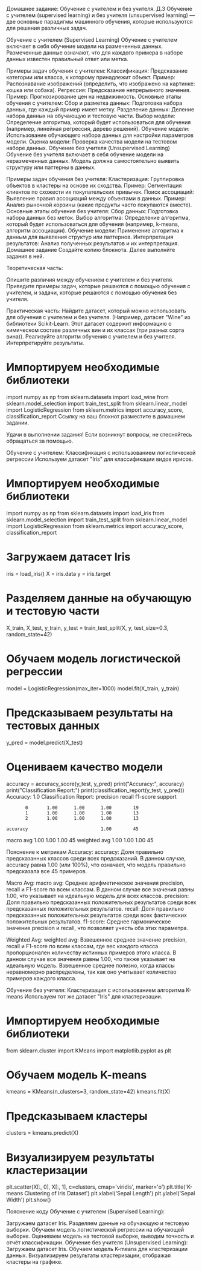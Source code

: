 Домашнее задание: Обучение с учителем и без учителя. Д.З
Обучение с учителем (supervised learning) и без учителя (unsupervised learning) — две основные парадигмы машинного обучения, которые используются для решения различных задач.

Обучение с учителем (Supervised Learning)
Обучение с учителем включает в себя обучение модели на размеченных данных. Размеченные данные означают, что для каждого примера в наборе данных известен правильный ответ или метка.

Примеры задач обучения с учителем:
Классификация: Предсказание категории или класса, к которому принадлежит объект.
Пример: Распознавание изображений (определить, что изображено на картинке: кошка или собака).
Регрессия: Предсказание непрерывного значения.
Пример: Прогнозирование цен на недвижимость.
Основные этапы обучения с учителем:
Сбор и разметка данных: Подготовка набора данных, где каждый пример имеет метку.
Разделение данных: Деление набора данных на обучающую и тестовую части.
Выбор модели: Определение алгоритма, который будет использоваться для обучения (например, линейная регрессия, дерево решений).
Обучение модели: Использование обучающего набора данных для настройки параметров модели.
Оценка модели: Проверка качества модели на тестовом наборе данных.
Обучение без учителя (Unsupervised Learning)
Обучение без учителя включает в себя обучение модели на неразмеченных данных. Модель должна самостоятельно выявить структуру или паттерны в данных.

Примеры задач обучения без учителя:
Кластеризация: Группировка объектов в кластеры на основе их сходства.
Пример: Сегментация клиентов по схожести их покупательских привычек.
Поиск ассоциаций: Выявление правил ассоциаций между объектами в данных.
Пример: Анализ рыночной корзины (какие продукты часто покупаются вместе).
Основные этапы обучения без учителя:
Сбор данных: Подготовка набора данных без меток.
Выбор алгоритма: Определение алгоритма, который будет использоваться для обучения (например, k-means, алгоритм ассоциации).
Обучение модели: Применение алгоритма к данным для выявления структур или паттернов.
Интерпретация результатов: Анализ полученных результатов и их интерпретация.
Домашнее задание
Создайте копию блокнота. Далее выполнйте задания в ней.

Теоретическая часть:

Опишите различия между обучением с учителем и без учителя.
Приведите примеры задач, которые решаются с помощью обучения с учителем, и задачи, которые решаются с помощью обучения без учителя.

Практическая часть:
Найдите датасет, который можно использовать для обучения с учителем и без учителя. (Например, датасет "Wine" из библиотеки Scikit-Learn. Этот датасет содержит информацию о химическом составе различных вин и их классах (три разных сорта вина)).
Реализуйте алгоритм обучения с учителем и без учителя. Интерпретируйте результаты.
# Импортируем необходимые библиотеки
import numpy as np
from sklearn.datasets import load_wine
from sklearn.model_selection import train_test_split
from sklearn.linear_model import LogisticRegression
from sklearn.metrics import accuracy_score, classification_report
Ссылку на ваш блокнот разместите в домашнем задании.

Удачи в выполнении задания! Если возникнут вопросы, не стесняйтесь обращаться за помощью.

Обучение с учителем: Классификация с использованием логистической регрессии
Используем датасет "Iris" для классификации видов ирисов.

# Импортируем необходимые библиотеки
import numpy as np
from sklearn.datasets import load_iris
from sklearn.model_selection import train_test_split
from sklearn.linear_model import LogisticRegression
from sklearn.metrics import accuracy_score, classification_report

# Загружаем датасет Iris
iris = load_iris()
X = iris.data
y = iris.target


# Разделяем данные на обучающую и тестовую части
X_train, X_test, y_train, y_test = train_test_split(X, y, test_size=0.3, random_state=42)

# Обучаем модель логистической регрессии
model = LogisticRegression(max_iter=1000)
model.fit(X_train, y_train)

# Предсказываем результаты на тестовых данных
y_pred = model.predict(X_test)

# Оцениваем качество модели
accuracy = accuracy_score(y_test, y_pred)
print("Accuracy:", accuracy)
print("Classification Report:")
print(classification_report(y_test, y_pred))
Accuracy: 1.0
Classification Report:
              precision    recall  f1-score   support

           0       1.00      1.00      1.00        19
           1       1.00      1.00      1.00        13
           2       1.00      1.00      1.00        13

    accuracy                           1.00        45
   macro avg       1.00      1.00      1.00        45
weighted avg       1.00      1.00      1.00        45

Пояснение к метрикам
Accuracy:
accuracy: Доля правильно предсказанных классов среди всех предсказаний. В данном случае, accuracy равна 1.00 (или 100%), что означает, что модель правильно предсказала все 45 примеров.

Macro Avg:
macro avg: Среднее арифметическое значения precision, recall и F1-score по всем классам. В данном случае все значения равны 1.00, что указывает на идеальную модель для всех классов. precision: Доля правильно предсказанных положительных результатов среди всех предсказанных положительных результатов. recall: Доля правильно предсказанных положительных результатов среди всех фактических положительных результатов. f1-score: Среднее гармоническое значение precision и recall, что позволяет учесть оба этих параметра.

Weighted Avg:
weighted avg: Взвешенное среднее значение precision, recall и F1-score по всем классам, где вес каждого класса пропорционален количеству истинных примеров этого класса. В данном случае все значения равны 1.00, что также указывает на идеальную модель. Взвешенное среднее полезно, когда классы неравномерно распределены, так как оно учитывает количество примеров каждого класса.

Обучение без учителя: Кластеризация с использованием алгоритма K-means
Используем тот же датасет "Iris" для кластеризации.

# Импортируем необходимые библиотеки
from sklearn.cluster import KMeans
import matplotlib.pyplot as plt

# Обучаем модель K-means
kmeans = KMeans(n_clusters=3, random_state=42)
kmeans.fit(X)

# Предсказываем кластеры
clusters = kmeans.predict(X)

# Визуализируем результаты кластеризации
plt.scatter(X[:, 0], X[:, 1], c=clusters, cmap='viridis', marker='o')
plt.title('K-means Clustering of Iris Dataset')
plt.xlabel('Sepal Length')
plt.ylabel('Sepal Width')
plt.show()

Пояснение коду
Обучение с учителем (Supervised Learning):

Загружаем датасет Iris.
Разделяем данные на обучающую и тестовую выборки.
Обучаем модель логистической регрессии на обучающей выборке.
Оцениваем модель на тестовой выборке, выводим точность и отчёт классификации.
Обучение без учителя (Unsupervised Learning):
Загружаем датасет Iris.
Обучаем модель K-means для кластеризации данных.
Визуализируем результаты кластеризации, отображая кластеры на графике.
